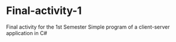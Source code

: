 # Final-activity-1
Final activity for the 1st Semester
Simple program of a client-server application in C#
